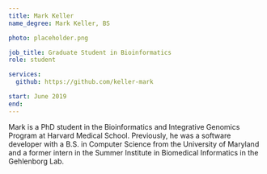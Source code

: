 ```yaml
---
title: Mark Keller
name_degree: Mark Keller, BS

photo: placeholder.png

job_title: Graduate Student in Bioinformatics
role: student

services:
  github: https://github.com/keller-mark

start: June 2019
end:
---
```

Mark is a PhD student in the Bioinformatics and Integrative Genomics Program at Harvard Medical School. Previously, he was a software developer with a B.S. in Computer Science from the University of Maryland and a former intern in the Summer Institute in Biomedical Informatics in the Gehlenborg Lab.
